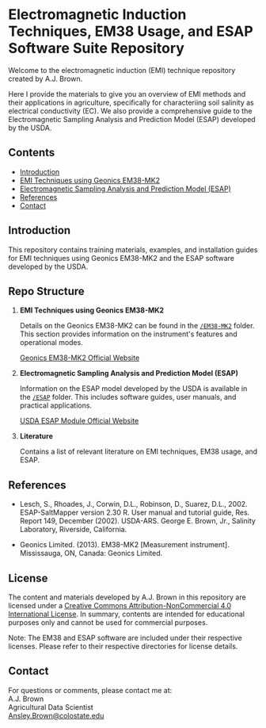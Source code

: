 # Electromagnetic Induction Techniques, EM38 Usage, and ESAP Software Suite Repository

Welcome to the electromagnetic induction (EMI) technique repository created by A.J. Brown.

Here I provide the materials to give you an overview of EMI methods and their applications in agriculture, specifically for characteriing soil salinity as electrical conductivity (EC). We also provide a comprehensive guide to the Electromagnetic Sampling Analysis and Prediction Model (ESAP) developed by the USDA. 

## Contents

- [Introduction](#introduction)
- [EMI Techniques using Geonics EM38-MK2](#emi-techniques-using-geonics-em38-mk2)
- [Electromagnetic Sampling Analysis and Prediction Model (ESAP)](#electromagnetic-sampling-analysis-and-prediction-model-esap)
- [References](#references)
- [Contact](#contact)

## Introduction

This repository contains training materials, examples, and installation guides for EMI techniques using Geonics EM38-MK2 and the ESAP software developed by the USDA.

## Repo Structure


1. **EMI Techniques using Geonics EM38-MK2**
    
    Details on the Geonics EM38-MK2 can be found in the [`/EM38-MK2`](./EM38-MK2) folder. This section provides information on the instrument's features and operational modes.

    [Geonics EM38-MK2 Official Website](https://geonics.com/html/em38.html)

2. **Electromagnetic Sampling Analysis and Prediction Model (ESAP)**

    Information on the ESAP model developed by the USDA is available in the [`/ESAP`](./ESAP) folder. This includes software guides, user manuals, and practical applications.

    [USDA ESAP Module Official Website](https://www.ars.usda.gov/pacific-west-area/riverside-ca/agricultural-water-efficiency-and-salinity-research-unit/docs/model/esap-model/)

3. **Literature**

    Contains a list of relevant literature on EMI techniques, EM38 usage, and ESAP.

    

## References

- Lesch, S., Rhoades, J., Corwin, D.L., Robinson, D., Suarez, D.L., 2002. ESAP-SaltMapper version 2.30 R. User manual and tutorial guide, Res. Report 149, December (2002). USDA-ARS. George E. Brown, Jr., Salinity Laboratory, Riverside, California.

- Geonics Limited. (2013). EM38-MK2 [Measurement instrument]. Mississauga, ON, Canada: Geonics Limited.

## License

The content and materials developed by A.J. Brown in this repository are licensed under a [Creative Commons Attribution-NonCommercial 4.0 International License](https://creativecommons.org/licenses/by-nc/4.0/). In summary, contents are intended for educational purposes only and cannot be used for commercial purposes.

Note: The EM38 and ESAP software are included under their respective licenses. Please refer to their respective directories for license details.


## Contact

For questions or comments, please contact me at: <br/>
A.J. Brown <br/>
Agricultural Data Scientist <br/>
[Ansley.Brown@colostate.edu](mailto:Ansley.Brown@colostate.edu)

